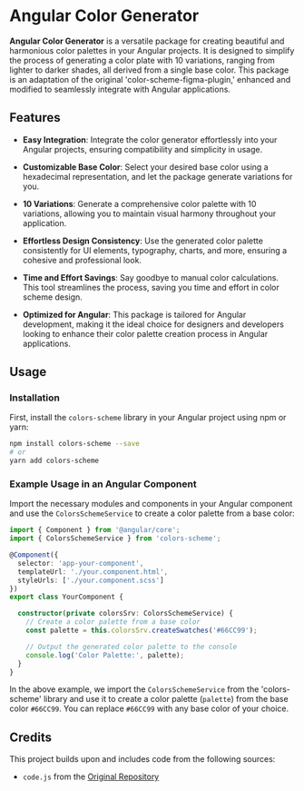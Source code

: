 # Angular Color Generator

**Angular Color Generator** is a versatile package for creating beautiful and harmonious color palettes in your Angular projects. It is designed to simplify the process of generating a color plate with 10 variations, ranging from lighter to darker shades, all derived from a single base color. This package is an adaptation of the original 'color-scheme-figma-plugin,' enhanced and modified to seamlessly integrate with Angular applications.

## Features

- **Easy Integration**: Integrate the color generator effortlessly into your Angular projects, ensuring compatibility and simplicity in usage.

- **Customizable Base Color**: Select your desired base color using a hexadecimal representation, and let the package generate variations for you.

- **10 Variations**: Generate a comprehensive color palette with 10 variations, allowing you to maintain visual harmony throughout your application.

- **Effortless Design Consistency**: Use the generated color palette consistently for UI elements, typography, charts, and more, ensuring a cohesive and professional look.

- **Time and Effort Savings**: Say goodbye to manual color calculations. This tool streamlines the process, saving you time and effort in color scheme design.

- **Optimized for Angular**: This package is tailored for Angular development, making it the ideal choice for designers and developers looking to enhance their color palette creation process in Angular applications.

## Usage

### Installation

First, install the `colors-scheme` library in your Angular project using npm or yarn:

```bash
npm install colors-scheme --save
# or
yarn add colors-scheme

```

### Example Usage in an Angular Component
Import the necessary modules and components in your Angular component and use the `ColorsSchemeService` to create a color palette from a base color:


```typescript
import { Component } from '@angular/core';
import { ColorsSchemeService } from 'colors-scheme';

@Component({
  selector: 'app-your-component',
  templateUrl: './your.component.html',
  styleUrls: ['./your.component.scss']
})
export class YourComponent {

  constructor(private colorsSrv: ColorsSchemeService) {
    // Create a color palette from a base color
    const palette = this.colorsSrv.createSwatches('#66CC99');

    // Output the generated color palette to the console
    console.log('Color Palette:', palette);
  }
}

```

In the above example, we import the `ColorsSchemeService` from the 'colors-scheme' library and use it to create a color palette (`palette`) from the base color `#66CC99`. You can replace `#66CC99` with any base color of your choice.


## Credits

This project builds upon and includes code from the following sources:

- `code.js` from the [Original Repository](https://github.com/Hidetaro7/color-scheme-figma-plugin)
